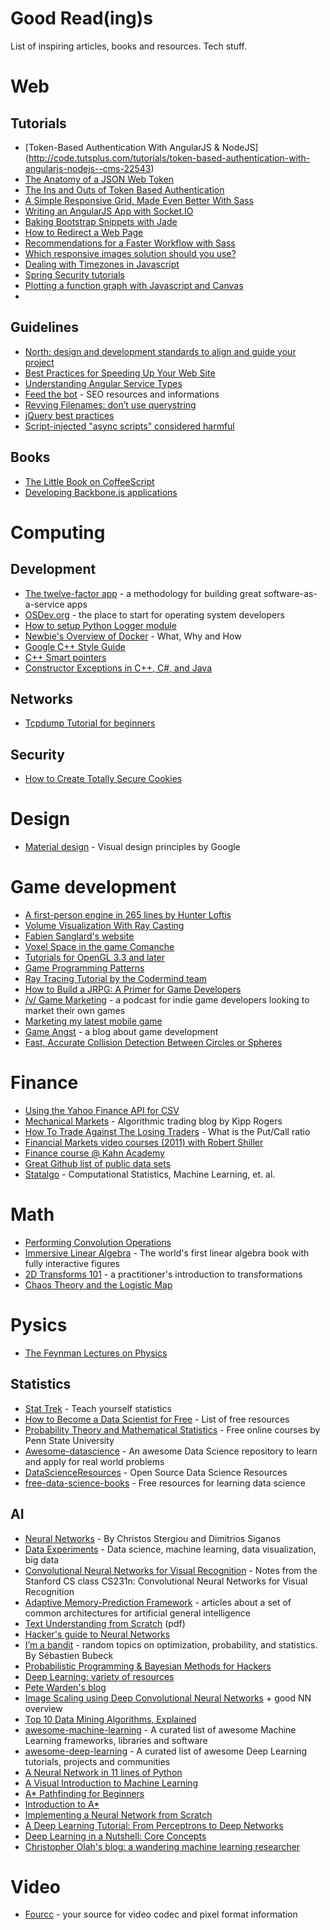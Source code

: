 Good Read(ing)s
===============

List of inspiring articles, books and resources. Tech stuff. 

# Web

## Tutorials

* [Token-Based Authentication With AngularJS & NodeJS] (http://code.tutsplus.com/tutorials/token-based-authentication-with-angularjs-nodejs--cms-22543)
* [The Anatomy of a JSON Web Token](https://scotch.io/tutorials/the-anatomy-of-a-json-web-token)
* [The Ins and Outs of Token Based Authentication](https://scotch.io/tutorials/the-ins-and-outs-of-token-based-authentication)
* [A Simple Responsive Grid, Made Even Better With Sass](http://webdesign.tutsplus.com/tutorials/a-simple-responsive-grid-made-even-better-with-sass--cms-21540)
* [Writing an AngularJS App with Socket.IO](http://www.html5rocks.com/en/tutorials/frameworks/angular-websockets/)
* [Baking Bootstrap Snippets with Jade](http://webdesign.tutsplus.com/tutorials/baking-bootstrap-snippets-with-jade--cms-22798)
* [How to Redirect a Web Page](http://css-tricks.com/redirect-web-page/)
* [Recommendations for a Faster Workflow with Sass](http://webdesign.tutsplus.com/articles/recommendations-for-a-faster-workflow-with-sass--cms-21616)
* [Which responsive images solution should you use?](http://css-tricks.com/which-responsive-images-solution-should-you-use/)
* [Dealing with Timezones in Javascript](https://nulogy.com/articles/dealing-with-timezones-in-javascript)
* [Spring Security tutorials](http://www.mkyong.com/tutorials/spring-security-tutorials/)
* [Plotting a function graph with Javascript and Canvas](http://www.javascripter.net/faq/plotafunctiongraph.htm)
* 
## Guidelines

* [North: design and development standards to align and guide your project](https://github.com/north/north#dark-patterns)
* [Best Practices for Speeding Up Your Web Site](https://developer.yahoo.com/performance/rules.html)
* [Understanding Angular Service Types](http://angular-tips.com/blog/2013/08/understanding-service-types/)
* [Feed the bot](http://www.feedthebot.com/) - SEO resources and informations
* [Revving Filenames: don’t use querystring](http://www.stevesouders.com/blog/2008/08/23/revving-filenames-dont-use-querystring/)
* [jQuery best practices](http://gregfranko.com/blog/jquery-best-practices/)
* [Script-injected "async scripts" considered harmful](https://www.igvita.com/2014/05/20/script-injected-async-scripts-considered-harmful/)

## Books

* [The Little Book on CoffeeScript](http://arcturo.github.io/library/coffeescript/)
* [Developing Backbone.js applications](http://addyosmani.github.io/backbone-fundamentals/)

# Computing

## Development

* [The twelve-factor app](http://12factor.net/) - a methodology for building great software-as-a-service apps
* [OSDev.org](http://forum.osdev.org/) - the place to start for operating system developers
* [How to setup Python Logger module](http://internalpointers.com/post/logging-python-sub-modules-and-configuration-files)
* [Newbie's Overview of Docker](http://www.troubleshooters.com/linux/docker/docker_newbie.htm) - What, Why and How
* [Google C++ Style Guide](http://google-styleguide.googlecode.com/svn/trunk/cppguide.html)
* [C++ Smart pointers](http://www.drdobbs.com/cpp/c11-uniqueptr/240002708)
* [Constructor Exceptions in C++, C#, and Java](http://herbsutter.com/2008/07/25/constructor-exceptions-in-c-c-and-java/)

## Networks

* [Tcpdump Tutorial for beginners](http://dillonhale.com/blog/linux-tutorials/tcpdump-primer/)

## Security

* [How to Create Totally Secure Cookies](http://blog.teamtreehouse.com/how-to-create-totally-secure-cookies)

# Design

* [Material design](http://www.google.com/design/spec/material-design/introduction.html) - Visual design principles by Google

# Game development

* [A first-person engine in 265 lines
by Hunter Loftis](http://www.playfuljs.com/a-first-person-engine-in-265-lines/)
* [Volume Visualization With Ray Casting](http://web.cs.wpi.edu/~matt/courses/cs563/talks/powwie/p1/ray-cast.htm)
* [Fabien Sanglard's website](http://fabiensanglard.net/)
* [Voxel Space in the game Comanche](http://simulationcorner.net/index.php?page=comanche)
* [Tutorials for OpenGL 3.3 and later](http://www.opengl-tutorial.org/)
* [Game Programming Patterns](http://gameprogrammingpatterns.com/)
* [Ray Tracing Tutorial by the Codermind team](http://www.ics.uci.edu/~gopi/CS211B/RayTracing%20tutorial.pdf)
* [How to Build a JRPG: A Primer for Game Developers](http://gamedevelopment.tutsplus.com/articles/how-to-build-a-jrpg-a-primer-for-game-developers--gamedev-6676)
* [/v/ Game Marketing](http://vgamemarketing.com/) - a podcast for indie game developers looking to market their own games
* [Marketing my latest mobile game](http://www.gamedev.net/page/resources/_/business/business-and-law/marketing-my-latest-mobile-game-post-mortem-of-the-first-month-r4168)
* [Game Angst](http://gameangst.com/) - a blog about game development
* [Fast, Accurate Collision Detection Between Circles or Spheres](http://www.gamasutra.com/view/feature/131424/pool_hall_lessons_fast_accurate_.php)

# Finance

* [Using the Yahoo Finance API for CSV](http://www.jarloo.com/yahoo_finance/)
* [Mechanical Markets](https://mechanicalmarkets.wordpress.com) - Algorithmic trading blog by Kipp Rogers
* [How To Trade Against The Losing Traders](http://www.tradeciety.com/trade-against-losing-traders/) - What is the Put/Call ratio
* [Financial Markets video courses (2011) with Robert Shiller](https://www.youtube.com/playlist?list=PL8FB14A2200B87185&feature=plcp)
* [Finance course @ Kahn Academy](https://www.youtube.com/playlist?list=PL9ECA8AEB409B3E4F)
* [Great Github list of public data sets](http://www.datasciencecentral.com/profiles/blogs/great-github-list-of-public-data-sets)
* [Statalgo](http://www.statalgo.com/) - Computational Statistics, Machine Learning, et. al.

# Math

* [Performing Convolution Operations](https://developer.apple.com/library/ios/documentation/Performance/Conceptual/vImage/ConvolutionOperations/ConvolutionOperations.html)
* [Immersive Linear Algebra](http://immersivemath.com/ila/index.html) - The world's first linear algebra book with fully interactive figures
* [2D Transforms 101](http://legends2k.github.io/2d-transforms-101/) - a practitioner's introduction to transformations
* [Chaos Theory and the Logistic Map](http://geoffboeing.com/2015/03/chaos-theory-logistic-map/)

# Pysics 

* [The Feynman Lectures on Physics](http://www.feynmanlectures.caltech.edu/)

## Statistics

* [Stat Trek](http://stattrek.com/) - Teach yourself statistics
* [How to Become a Data Scientist for Free](http://www.datasciencecentral.com/profiles/blogs/how-to-become-a-data-scientist-for-free?overrideMobileRedirect=1) - List of free resources
* [Probability Theory and Mathematical Statistics](https://onlinecourses.science.psu.edu/stat414/node/3) - Free online courses by Penn State University
* [Awesome-datascience](https://github.com/okulbilisim/awesome-datascience) - An awesome Data Science repository to learn and apply for real world problems
* [DataScienceResources](https://github.com/jonathan-bower/DataScienceResources) - Open Source Data Science Resources
* [free-data-science-books](https://github.com/chaconnewu/free-data-science-books) - Free resources for learning data science

## AI

* [Neural Networks](http://www.doc.ic.ac.uk/~nd/surprise_96/journal/vol4/cs11/report.html) - By Christos Stergiou and Dimitrios Siganos
* [Data Experiments](http://dataexperiments.net/) - Data science, machine learning, data visualization, big data
* [Convolutional Neural Networks for Visual Recognition](http://cs231n.github.io/) - Notes from the Stanford CS class CS231n: Convolutional Neural Networks for Visual Recognition
* [Adaptive Memory-Prediction Framework](http://a-mpf.blogspot.it/) - articles about a set of common architectures for artificial general intelligence
* [Text Understanding from Scratch](http://arxiv.org/pdf/1502.01710v1.pdf) (pdf)
* [Hacker's guide to Neural Networks](http://karpathy.github.io/neuralnets/)
* [I’m a bandit](https://blogs.princeton.edu/imabandit/) - random topics on optimization, probability, and statistics. By Sébastien Bubeck
* [Probabilistic Programming & Bayesian Methods for Hackers](http://camdavidsonpilon.github.io/Probabilistic-Programming-and-Bayesian-Methods-for-Hackers/)
* [Deep Learning: variety of resources](http://deeplearning.net/)
* [Pete Warden's blog](http://petewarden.com/)
* [Image Scaling using Deep Convolutional Neural Networks](http://engineering.flipboard.com/2015/05/scaling-convnets/) + good NN overview
* [Top 10 Data Mining Algorithms, Explained](http://www.kdnuggets.com/2015/05/top-10-data-mining-algorithms-explained.html)
* [awesome-machine-learning](https://github.com/josephmisiti/awesome-machine-learning) - A curated list of awesome Machine Learning frameworks, libraries and software
* [awesome-deep-learning](https://github.com/ChristosChristofidis/awesome-deep-learning) - A curated list of awesome Deep Learning tutorials, projects and communities
* [A Neural Network in 11 lines of Python](http://iamtrask.github.io/2015/07/12/basic-python-network/)
* [A Visual Introduction to Machine Learning](http://www.r2d3.us/visual-intro-to-machine-learning-part-1/)
* [A* Pathfinding for Beginners](http://www.policyalmanac.org/games/aStarTutorial.htm)
* [Introduction to A*](http://www.redblobgames.com/pathfinding/a-star/introduction.html)
* [Implementing a Neural Network from Scratch](http://www.wildml.com/2015/09/implementing-a-neural-network-from-scratch/)
* [A Deep Learning Tutorial: From Perceptrons to Deep Networks](http://www.bigdatatechcon.com/news/a-deep-learning-tutorial-from-perceptrons-to-deep-networks)
* [Deep Learning in a Nutshell: Core Concepts](http://devblogs.nvidia.com/parallelforall/deep-learning-nutshell-core-concepts/)
* [Christopher Olah's blog: a wandering machine learning researcher](http://colah.github.io/)

# Video

* [Fourcc](http://www.fourcc.org/) - your source for video codec and pixel format information
